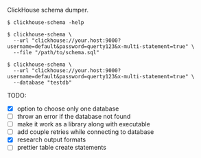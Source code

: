 ClickHouse schema dumper.  

```
$ clickhouse-schema -help

$ clickhouse-schema \
  --url "clickhouse://your.host:9000?username=default&password=querty123&x-multi-statement=true" \
  --file "/path/to/schema.sql"

$ clickhouse-schema \
  --url "clickhouse://your.host:9000?username=default&password=querty123&x-multi-statement=true" \
  --database "testdb"
```

TODO:
 - [x] option to choose only one database
 - [ ] throw an error if the database not found
 - [ ] make it work as a library along with executable
 - [ ] add couple retries while connecting to database
 - [x] research output formats
 - [ ] prettier table create statements
